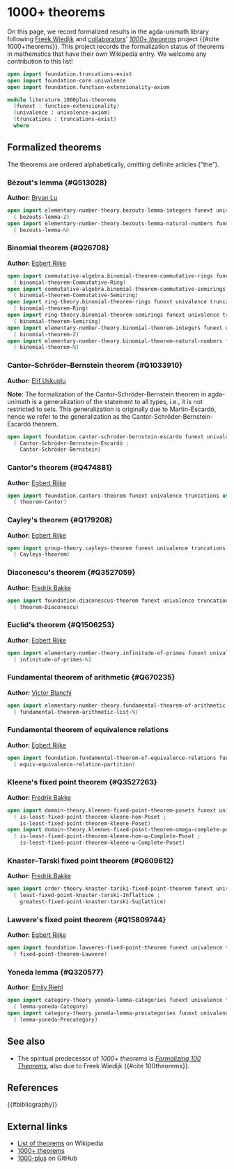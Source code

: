 # 1000+ theorems

On this page, we record formalized results in the agda-unimath library following
[Freek Wiedijk](http://www.cs.ru.nl/F.Wiedijk/) and
[collaborators](https://github.com/1000-plus)'
[_1000+ theorems_](https://1000-plus.github.io/) project
{{#cite 1000+theorems}}. This project records the formalization status of
theorems in mathematics that have their own Wikipedia entry. We welcome any
contribution to this list!

```agda
open import foundation.truncations-exist
open import foundation-core.univalence
open import foundation.function-extensionality-axiom

module literature.1000plus-theorems
  (funext : function-extensionality)
  (univalence : univalence-axiom)
  (truncations : truncations-exist)
  where
```

## Formalized theorems

The theorems are ordered alphabetically, omitting definite articles ("the").

### Bézout's lemma {#Q513028}

**Author:** [Bryan Lu](https://blu-bird.github.io)

```agda
open import elementary-number-theory.bezouts-lemma-integers funext univalence truncations using
  ( bezouts-lemma-ℤ)
open import elementary-number-theory.bezouts-lemma-natural-numbers funext univalence truncations using
  ( bezouts-lemma-ℕ)
```

### Binomial theorem {#Q26708}

**Author:** [Egbert Rijke](https://egbertrijke.github.io)

```agda
open import commutative-algebra.binomial-theorem-commutative-rings funext univalence truncations using
  ( binomial-theorem-Commutative-Ring)
open import commutative-algebra.binomial-theorem-commutative-semirings funext univalence truncations using
  ( binomial-theorem-Commutative-Semiring)
open import ring-theory.binomial-theorem-rings funext univalence truncations using
  ( binomial-theorem-Ring)
open import ring-theory.binomial-theorem-semirings funext univalence truncations using
  ( binomial-theorem-Semiring)
open import elementary-number-theory.binomial-theorem-integers funext univalence truncations using
  ( binomial-theorem-ℤ)
open import elementary-number-theory.binomial-theorem-natural-numbers funext univalence truncations using
  ( binomial-theorem-ℕ)
```

### Cantor–Schröder–Bernstein theorem {#Q1033910}

**Author:** [Elif Uskuplu](https://elifuskuplu.github.io)

**Note:** The formalization of the Cantor-Schröder-Bernstein theorem in
agda-unimath is a generalization of the statement to all types, i.e., it is not
restricted to sets. This generalization is originally due to Martin-Escardó,
hence we refer to the generalization as the Cantor-Schröder-Bernstein-Escardó
theorem.

```agda
open import foundation.cantor-schroder-bernstein-escardo funext univalence truncations using
  ( Cantor-Schröder-Bernstein-Escardó ;
    Cantor-Schröder-Bernstein)
```

### Cantor's theorem {#Q474881}

**Author:** [Egbert Rijke](https://egbertrijke.github.io)

```agda
open import foundation.cantors-theorem funext univalence truncations using
  ( theorem-Cantor)
```

### Cayley's theorem {#Q179208}

**Author:** [Egbert Rijke](https://egbertrijke.github.io)

```agda
open import group-theory.cayleys-theorem funext univalence truncations using
  ( Cayleys-theorem)
```

### Diaconescu's theorem {#Q3527059}

**Author:** [Fredrik Bakke](https://www.ntnu.edu/employees/fredrik.bakke)

```agda
open import foundation.diaconescus-theorem funext univalence truncations using
  ( theorem-Diaconescu)
```

### Euclid's theorem {#Q1506253}

**Author:** [Egbert Rijke](https://egbertrijke.github.io)

```agda
open import elementary-number-theory.infinitude-of-primes funext univalence truncations using
  ( infinitude-of-primes-ℕ)
```

### Fundamental theorem of arithmetic {#Q670235}

**Author:** [Victor Blanchi](https://github.com/VictorBlanchi)

```agda
open import elementary-number-theory.fundamental-theorem-of-arithmetic funext univalence truncations using
  ( fundamental-theorem-arithmetic-list-ℕ)
```

### Fundamental theorem of equivalence relations

**Author:** [Egbert Rijke](https://egbertrijke.github.io)

```agda
open import foundation.fundamental-theorem-of-equivalence-relations funext univalence truncations using
  ( equiv-equivalence-relation-partition)
```

### Kleene's fixed point theorem {#Q3527263}

**Author:** [Fredrik Bakke](https://www.ntnu.edu/employees/fredrik.bakke)

```agda
open import domain-theory.kleenes-fixed-point-theorem-posets funext univalence truncations using
  ( is-least-fixed-point-theorem-kleene-hom-Poset ;
    is-least-fixed-point-theorem-kleene-Poset)
open import domain-theory.kleenes-fixed-point-theorem-omega-complete-posets funext univalence truncations using
  ( is-least-fixed-point-theorem-kleene-hom-ω-Complete-Poset ;
    is-least-fixed-point-theorem-kleene-ω-Complete-Poset)
```

### Knaster–Tarski fixed point theorem {#Q609612}

**Author:** [Fredrik Bakke](https://www.ntnu.edu/employees/fredrik.bakke)

```agda
open import order-theory.knaster-tarski-fixed-point-theorem funext univalence truncations using
  ( least-fixed-point-knaster-tarski-Inflattice ;
    greatest-fixed-point-knaster-tarski-Suplattice)
```

### Lawvere's fixed point theorem {#Q15809744}

**Author:** [Egbert Rijke](https://egbertrijke.github.io)

```agda
open import foundation.lawveres-fixed-point-theorem funext univalence truncations using
  ( fixed-point-theorem-Lawvere)
```

### Yoneda lemma {#Q320577}

**Author:** [Emily Riehl](https://emilyriehl.github.io/)

```agda
open import category-theory.yoneda-lemma-categories funext univalence truncations using
  ( lemma-yoneda-Category)
open import category-theory.yoneda-lemma-precategories funext univalence truncations using
  ( lemma-yoneda-Precategory)
```

## See also

- The spiritual predecessor of _1000+ theorems_ is
  [_Formalizing 100 Theorems_](literature.100-theorems.md), also due to Freek
  Wiedijk {{#cite 100theorems}}.

## References

{{#bibliography}}

## External links

- [List of theorems](https://en.wikipedia.org/wiki/List_of_theorems) on
  Wikipedia
- [1000+ theorems](https://1000-plus.github.io/)
- [1000-plus](https://github.com/1000-plus/1000-plus.github.io) on GitHub
